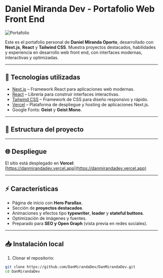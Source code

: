 # Daniel Miranda Dev - Portafolio Web Front End

![Portafolio](@/public/portafolios.png)

Este es el portafolio personal de **Daniel Miranda Oporto**, desarrollado con **Next.js**, **React** y **Tailwind CSS**. Muestra proyectos destacados, habilidades y experiencia en desarrollo web front end, con interfaces modernas, interactivas y optimizadas.

---

## 🚀 Tecnologías utilizadas

- [Next.js](https://nextjs.org/) – Framework React para aplicaciones web modernas.
- [React](https://reactjs.org/) – Librería para construir interfaces interactivas.
- [Tailwind CSS](https://tailwindcss.com/) – Framework de CSS para diseño responsivo y rápido.
- [Vercel](https://vercel.com/) – Plataforma de despliegue y hosting de aplicaciones Next.js.
- Google Fonts: **Geist** y **Geist Mono**.

---

## 📂 Estructura del proyecto


---

## 🌐 Despliegue

El sitio está desplegado en **Vercel**:  
[https://danmirandadev.vercel.app](https://danmirandadev.vercel.app)

---

## ⚡ Características

- Página de inicio con **Hero Parallax**.
- Sección de **proyectos destacados**.
- Animaciones y efectos tipo **typewriter**, **loader** y **stateful buttons**.
- Optimización de imágenes y fuentes.
- Preparado para **SEO y Open Graph** (vista previa en redes sociales).

---

## 📥 Instalación local

1. Clonar el repositorio:

```bash
git clone https://github.com/DanMirandaDev/DanMirandaDev.git
cd DanMirandaDev


